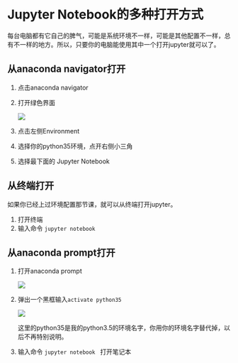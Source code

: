 # Jupyter Notebook的多种打开方式

每台电脑都有它自己的脾气，可能是系统环境不一样，可能是其他配置不一样，总有不一样的地方。所以，只要你的电脑能使用其中一个打开jupyter就可以了。

## 从anaconda navigator打开

1. 点击anaconda navigator

2. 打开绿色界面

   ![](https://github.com/YZHANG1270/Girls-In-AI/blob/master/others/pics/ml_day1/010.jpg?raw=true)

3. 点击左侧Environment

4. 选择你的python35环境，点开右侧小三角

5. 选择最下面的 Jupyter Notebook



## 从终端打开

如果你已经上过环境配置那节课，就可以从终端打开jupyter。

1. 打开终端
2. 输入命令 ```jupyter notebook ```



## 从anaconda prompt打开

1. 打开anaconda prompt

   ![](https://github.com/YZHANG1270/Girls-In-AI/blob/master/others/pics/ml_day2/002.jpg?raw=true)

2. 弹出一个黑框输入```activate python35 ```

   ![](https://github.com/YZHANG1270/Girls-In-AI/blob/master/others/pics/ml_day2/008.png?raw=true)

   这里的python35是我的python3.5的环境名字，你用你的环境名字替代掉，以后不再特别说明。

3. 输入命令 ```jupyter notebook ``` 打开笔记本

